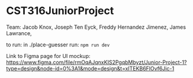# CST316JuniorProject

Team: Jacob Knox, Joseph Ten Eyck, Freddy Hernandez Jimenez, James Lawrance,

to run:
in ./place-guesser run:
`npm run dev`

Link to Figma page for UI mockup:
https://www.figma.com/file/rmOqAJqnxKIS2PgqbMbyzt/Junior-Project-1?type=design&node-id=0%3A1&mode=design&t=xITEKB6FlOvf6Jic-1
